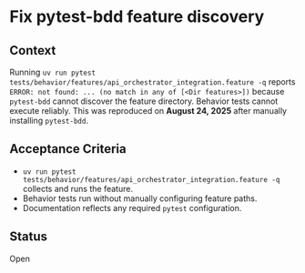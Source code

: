 # Fix pytest-bdd feature discovery

## Context
Running `uv run pytest tests/behavior/features/api_orchestrator_integration.feature -q`
reports `ERROR: not found: ... (no match in any of [<Dir features>])` because
`pytest-bdd` cannot discover the feature directory. Behavior tests cannot
execute reliably. This was reproduced on **August 24, 2025** after manually
installing `pytest-bdd`.

## Acceptance Criteria
- `uv run pytest tests/behavior/features/api_orchestrator_integration.feature -q`
  collects and runs the feature.
- Behavior tests run without manually configuring feature paths.
- Documentation reflects any required `pytest` configuration.

## Status
Open
